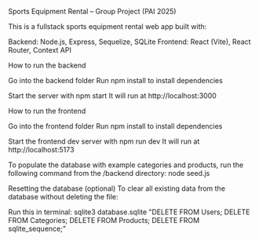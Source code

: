 Sports Equipment Rental – Group Project (PAI 2025)

This is a fullstack sports equipment rental web app built with:

Backend: Node.js, Express, Sequelize, SQLite
Frontend: React (Vite), React Router, Context API


How to run the backend

Go into the backend folder
Run 
    npm install
to install dependencies

Start the server with 
    npm start
It will run at http://localhost:3000


How to run the frontend

Go into the frontend folder
Run 
    npm install
to install dependencies

Start the frontend dev server with 
    npm run dev
It will run at http://localhost:5173

To populate the database with example categories and products, run the following command from the /backend directory:
    node seed.js

Resetting the database (optional)
To clear all existing data from the database without deleting the file:

Run this in terminal:
    sqlite3 database.sqlite "DELETE FROM Users; DELETE FROM Categories; DELETE FROM Products; DELETE FROM sqlite_sequence;"
    